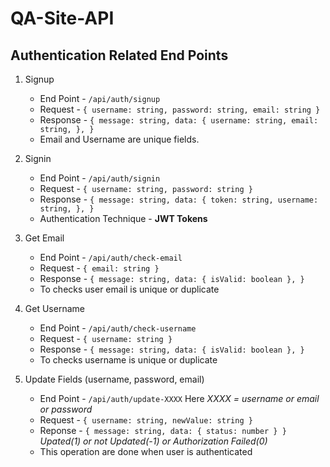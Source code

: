 # QA-Site-API

## Authentication Related End Points

1. Signup

    - End Point - `/api/auth/signup`
    - Request - `{ username: string, password: string, email: string }`
    - Response - `{ message: string, data: { username: string, email: string, }, }`
    - Email and Username are unique fields.

2. Signin

    - End Point - `/api/auth/signin`
    - Request - `{ username: string, password: string }`
    - Response - `{ message: string, data: { token: string, username: string, }, }`
    - Authentication Technique - **JWT Tokens**

3) Get Email

    - End Point - `/api/auth/check-email`
    - Request - `{ email: string }`
    - Response - `{ message: string, data: { isValid: boolean }, }`
    - To checks user email is unique or duplicate

4) Get Username

    - End Point - `/api/auth/check-username`
    - Request - `{ username: string }`
    - Response - `{ message: string, data: { isValid: boolean }, }`
    - To checks username is unique or duplicate

5) Update Fields (username, password, email)

    - End Point - `/api/auth/update-XXXX` Here _XXXX = username or email or password_
    - Request - `{ username: string, newValue: string }`
    - Reponse - `{ message: string, data: { status: number } }` _Upated(1) or not Updated(-1) or Authorization Failed(0)_
    - This operation are done when user is authenticated
